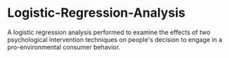 # Logistic-Regression-Analysis
A logistic regression analysis performed to examine the effects of two psychological intervention techniques on people's decision to engage in a pro-environmental consumer behavior.
